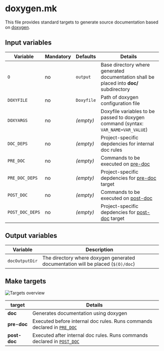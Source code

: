 # doxygen.mk

This file provides standard targets to generate source documentation based on [doxygen](https://www.doxygen.nl/index.html).

## Input variables

| Variable                                    | Mandatory | Defaults   | Details                                                                                 |
|---------------------------------------------|-----------|------------|-----------------------------------------------------------------------------------------|
| <a name="O"></a>`O`                         | no        | `output`   | Base directory where generated documentation shall be placed into **doc/** subdirectory |
| <a name="DOXYFILE"></a>`DOXYFILE`           | no        | `Doxyfile` | Path of doxygen configuration file                                                      |
| <a name="DOXYARGS"></a>`DOXYARGS`           | no        | _(empty)_  | Doxyfile variables to be passed to doxygen command (syntax: `VAR_NAME=VAR_VALUE`)       |
| <a name="DOC_DEPS"></a>`DOC_DEPS`           | no        | _(empty)_  | Project-specific depdencies for internal doc rules                                      |
| <a name="PRE_DOC"></a>`PRE_DOC`             | no        | _(empty)_  | Commands to be executed on [pre-doc](#pre-doc)                                          |
| <a name="PRE_DOC_DEPS"></a>`PRE_DOC_DEPS`   | no        | _(empty)_  | Project-specific depdencies for [pre-doc](#pre-doc) target                              |
| <a name="POST_DOC"></a>`POST_DOC`           | no        | _(empty)_  | Commands to be executed on [post-doc](#post-doc)                                        |
| <a name="POST_DOC_DEPS"></a>`POST_DOC_DEPS` | no        | _(empty)_  | Project-specific depdencies for [post-doc](#post-doc) target                            |

## Output variables

| Variable                                  | Description                                                                     |
|-------------------------------------------|---------------------------------------------------------------------------------|
| <a name="docOutputDir"></a>`docOutputDir` | The directory where doxygen generated documentation will be placed (`$(O)/doc`) |

## Make targets

![Targets overview](doxygen_mk_targets.png)

| target                              | Details                                                                                  |
|-------------------------------------|------------------------------------------------------------------------------------------|
| <a name="doc"></a> **doc**          | Generates documentation using doxygen                                                    |
| <a name="pre-doc"></a>**pre-doc**   | Executed before internal doc rules. Runs commands declared in [`PRE_DOC`](#var-PRE_DOC)  |
| <a name="post-doc"></a>**post-doc** | Executed after internal doc rules. Runs commands declared in [`POST_DOC`](#var-POST_DOC) |
